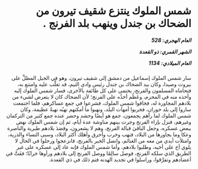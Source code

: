 <h1 dir="rtl">شمس الملوك ينتزع شقيف تيرون من الضحاك بن جندل وينهب بلد الفرنج .</h1>

<h5 dir="rtl">العام الهجري:  528

الشهر القمري: ذو القعدة

العام الميلادي: 1134</h5>

<p dir="rtl">سار شمس الملوك إسماعيل من دمشق إلى شقيف تيرون، وهو في الجبل المطلِّ على بيروت وصيدا، وكان بيد الضحاك بن جندل رئيس وادي التيم، قد تغلَّب عليه وامتنع به، فتحاماه المسلمون والفرنج، يحتمي على كل طائفة بالأخرى، فسار شمس الملوك إليه وأخذه منه في المحرم، وعَظُم أخذُه على الفرنج؛ لأن الضحاك كان لا يتعرض لشيء من بلادهم المجاورة له، فخافوا شمس الملوك، فشرعوا في جمع عساكرهم، فلما اجتمعت ساروا إلى بلد حوران، فخربوا أمهات البلد، ونهبوا ما أمكنهم نهبُه نهبةً عظيمة، وكان شمس الملوك لما رآهم يجمعون، جمع هو أيضًا وحشد وحضر عنده جمع كثير من التركمان وغيرهم، فنزل بإزاء الفرنج وجرت بينهم مناوشة عدة أيام، ثم إن شمس الملوك نهض ببعض عسكره، وجعل الباقيَ قبالة الفرنج، وهم لا يشعرون، وقصَدَ بلادهم طبرية والناصرة وعكا وما يجاورها من البلاد، فنهب وخرب وأحرق وأهلك أكثر البلاد، وسبى النساء والذرية، وامتلأت أيدي من معه من الغنائم، واتصل الخبر بالفرنج، فانزعجوا ورحلوا في الحال لا يلوي أخ على أخيه، وطلبوا بلادهم، وأما شمس الملوك فإنه عاد إلى عسكره على غير الطريق الذي سلكه الفرنج، فوصل سالِمًا ووصل الفرنج إلى بلادهم ورأوها خرابًا؛ ففَتَّ في أعضادهم وتفرَّقوا، وراسلوا في تجديد الهدنة فتم ذلك في ذي القعدة.</p></br>
